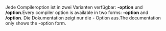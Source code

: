 
<span data-ttu-id="2ad7c-101">Jede Compileroption ist in zwei Varianten verfügbar: **-option** und **/option**.</span><span class="sxs-lookup"><span data-stu-id="2ad7c-101">Every compiler option is available in two forms: **-option** and **/option**.</span></span> <span data-ttu-id="2ad7c-102">Die Dokumentation zeigt nur die - Option aus.</span><span class="sxs-lookup"><span data-stu-id="2ad7c-102">The documentation only shows the -option form.</span></span> 
